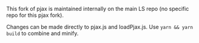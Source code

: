 This fork of pjax is maintained internally on the main LS repo (no specific repo for this pjax fork).

Changes can be made directly to pjax.js and loadPjax.js. Use `yarn && yarn build` to combine and minify.
